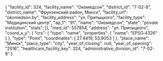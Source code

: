 {
    "facility_id": 324,
    "facility_name": "Окомедсон",
    "district_id": "7-02-8",
    "district_name": "Фрунзенский район, Минск",
    "facility_url": "okomedson.by",
    "facility_address": "ул. Притыцкого",
    "facility_type": "Медицинский центр",
    "ap_1": "91",
    "name": "Окомедсон",
    "state": "private institution",
    "stats": [],
    "med_id": 557854,
    "address": "ул. Притыцкого",
    "coord_x_y": {
        "crs": {
            "type": "name",
            "properties": {
                "name": "EPSG:4326"
            }
        },
        "type": "Point",
        "coordinates": [
            27.4419,
            53.9053
        ]
    },
    "place_name": "Минск",
    "place_type": "city",
    "year_of_closing": null,
    "year_of_opening": "2016",
    "healthcare_facility_key": 324,
    "administrative_division_id": "7-02-8"
}